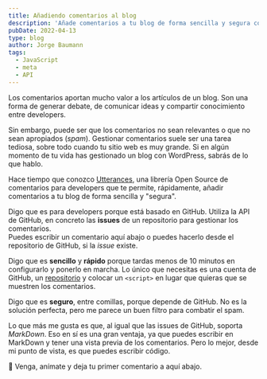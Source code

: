 ```yaml
---
title: Añadiendo comentarios al blog
description: 'Añade comentarios a tu blog de forma sencilla y segura con Utterances, el sistema de comentarios para developers basado en GitHub.'
pubDate: 2022-04-13
type: blog
author: Jorge Baumann
tags:
  - JavaScript
  - meta
  - API
---
```


Los comentarios aportan mucho valor a los artículos de un blog. Son una forma de generar debate, de comunicar ideas y compartir conocimiento entre developers.

Sin embargo, puede ser que los comentarios no sean relevantes o que no sean apropiados (_spam_). Gestionar comentarios suele ser una tarea tediosa, sobre todo cuando tu sitio web es muy grande. Si en algún momento de tu vida has gestionado un blog con WordPress, sabrás de lo que hablo.

Hace tiempo que conozco [Utterances](https://utteranc.es/), una librería Open Source de comentarios para developers que te permite, rápidamente, añadir comentarios a tu blog de forma sencilla y "segura".

Digo que es para developers porque está basado en GitHub. Utiliza la API de GitHub, en concreto las **issues** de un repositorio para gestionar los comentarios.  
Puedes escribir un comentario aquí abajo o puedes hacerlo desde el repositorio de GitHub, si la _issue_ existe.

Digo que es **sencillo** y **rápido** porque tardas menos de 10 minutos en configurarlo y ponerlo en marcha. Lo único que necesitas es una cuenta de GitHub, un [repositorio](https://github.com/baumannzone/baumannzonedev-comments) y colocar un `<script>` en lugar que quieras que se muestren los comentarios.

Digo que es **seguro**, entre comillas, porque depende de GitHub. No es la solución perfecta, pero me parece un buen filtro para combatir el spam.

Lo que más me gusta es que, al igual que las issues de GitHub, soporta _MarkDown_.
Eso en sí es una gran ventaja, ya que puedes escribir en MarkDown y tener una vista previa de los comentarios.
Pero lo mejor, desde mi punto de vista, es que puedes escribir código.

🎉 Venga, anímate y deja tu primer comentario a aquí abajo.
